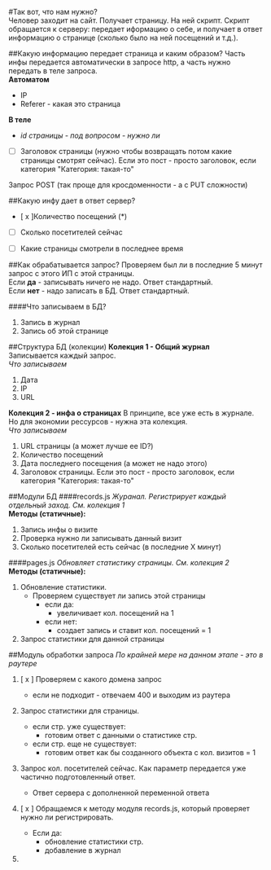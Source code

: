#Так вот, что нам нужно?  
Человер заходит на сайт. Получает страницу. На ней скрипт.
Скрипт обращается к серверу: передает иформацию  о себе, и получает в ответ информацию о странице (сколько было на ней посещений и т.д.).  
 
##Какую информацию передает страница и каким образом?
Часть инфы передается автоматически в запросе http, а часть нужно передать в теле запроса.  
**Автоматом**
* IP  
* Referer - какая это страница  

**В теле**
* *id страницы - под вопросом - нужно ли*
* [ ] Заголовок страницы (нужно чтобы возвращать потом какие страницы смотрят сейчас). Если это пост - просто заголовок, если категория "Категория: такая-то" 

Запрос POST (так проще для кросдоменности - а с PUT сложности)

##Какую инфу дает в ответ сервер?
* [ x ]Количество посещений (*) 
* [ ] Сколько посетителей сейчас
* [ ] Какие страницы смотрели в последнее время
 

##Как обрабатывается запрос?
Проверяем был ли в последние 5 минут запрос с этого ИП с этой страницы.  
Если **да** - записывать ничего не надо. Ответ стандартный.  
Если **нет** - надо записать в БД. Ответ стандартный.

####Что записываем в БД?
1. Запись в журнал
1. Запись об этой странице  

##Структура БД (колекции)
**Колекция 1 - Общий журнал**  
Записывается каждый запрос.  
*Что записываем*  
1. Дата
1. IP
1. URL
 
**Колекция 2 - инфа о страницах**
В принципе, все уже есть в журнале. Но для экономии рессурсов - нужна эта колекция.  
*Что записываем*  
1. URL страницы (а может лучше ее ID?)
1. Количество посещений
1. Дата последнего посещения (а может не надо этого)
1. Заголовок страницы. Если это пост - просто заголовок, если категория "Категория: такая-то" 

##Модули БД
####records.js 
*Журанал. Регистрирует каждый отдельный заход. См. колекция 1*  
**Методы (статичные):**  
1. Запись инфы о визите
1. Проверка нужно ли записывать данный визит
1. Сколько посетителей есть сейчас (в последние Х минут) 


####pages.js 
*Обновляет статистику страницы. См. колекция 2*  
**Методы (статичные):**
1. Обновление статистики.
   - Проверяем существует ли запись этой страницы
     - если да:
       - увеличивает кол. посещений на 1
     - если нет:
       - создает запись и ставит кол. посещений = 1
1. Запрос статистики для данной страницы


##Модуль обработки запроса
*По крайней мере на данном этапе - это в раутере*

1. [ x ] Проверяем с какого домена запрос
   - если не подходит - отвечаем 400 и выходим из раутера 
1. Запрос статистики для страницы.
   - если стр. уже существует:
     - готовим ответ с данными о статистике стр.
   - если стр. еще не существует:
     - готовим ответ как бы созданного объекта с кол. визитов = 1
1. Запрос кол. посетителей сейчас. Как параметр передается уже частично подготовленный ответ. 
    - Ответ сервера с дополненной переменной ответа
1. [ x ] Обращаемся к методу модуля records.js, который проверяет нужно ли регистрировать.
    - Если да:      
      - обновление статистики стр.
      - добавление в журнал
      
1. 